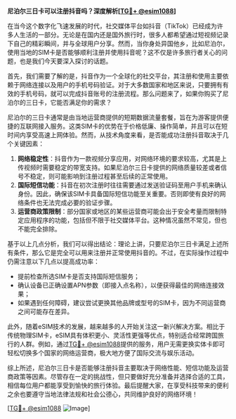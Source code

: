 **尼泊尔三日卡可以注册抖音吗？深度解析[[TG💪+ @esim1088](https://t.me/s/esim1088)]**

在当今这个数字化飞速发展的时代，社交媒体平台如抖音（TikTok）已经成为许多人生活的一部分。无论是在国内还是国外旅行时，很多人都希望通过短视频记录下自己的精彩瞬间，并与全球用户分享。然而，当你身处异国他乡，比如尼泊尔，使用当地的SIM卡是否能够顺利注册并使用抖音呢？这不仅是许多旅行者关心的问题，也是我们今天要深入探讨的话题。

首先，我们需要了解的是，抖音作为一个全球化的社交平台，其注册和使用主要依赖于网络连接以及用户的手机号码验证。对于大多数国家和地区来说，只要拥有有效的手机号码，就可以完成抖音账号的注册流程。那么问题来了，如果你购买了尼泊尔的三日卡，它能否满足你的需求？

尼泊尔的三日卡通常是由当地运营商提供的短期数据流量套餐，旨在为游客提供便捷的互联网接入服务。这类SIM卡的优势在于价格低廉、操作简单，并且可以在短时间内享受高速上网体验。然而，从技术角度来看，是否能成功注册抖音取决于几个关键因素：

1. **网络稳定性**：抖音作为一款视频分享应用，对网络环境的要求较高，尤其是上传视频时需要稳定的带宽支持。如果尼泊尔三日卡提供的网络质量较差或者信号不稳定，则可能影响到注册过程甚至后续的正常使用。
2. **国际短信功能**：抖音在初次注册时往往需要通过发送验证码至用户手机来确认身份。因此，确保该SIM卡具备国际短信功能至关重要。否则即使有良好的网络条件也无法完成必要的验证步骤。
3. **运营商政策限制**：部分国家或地区的某些运营商可能会出于安全考量而限制特定应用程序的功能，包括但不限于社交媒体平台。这种情况虽然不常见，但也不能完全排除。

基于以上几点分析，我们可以得出结论：理论上讲，只要尼泊尔三日卡满足上述所有条件，那么它是完全可以用来注册并正常使用抖音的。不过，在实际操作过程中仍需注意以下几点以提高成功率：

- 提前检查所选SIM卡是否支持国际短信服务；
- 确认设备已正确设置APN参数（即接入点名称），以便获得最佳的网络连接效果；
- 如果遇到任何障碍，建议尝试更换其他品牌或型号的SIM卡，因为不同运营商之间可能存在差异。

此外，随着eSIM技术的发展，越来越多的人开始关注这一新兴解决方案。相比于传统物理SIM卡，eSIM具有体积更小、灵活性更强等优点，特别适合经常跨国旅行的人群。例如，通过[TG💪+ @esim1088](https://t.me/s/esim1088)提供的服务，用户无需更换实体卡即可轻松切换多个国家的网络运营商，极大地方便了国际交流与娱乐活动。

综上所述，尼泊尔三日卡是否能够注册抖音主要取决于网络性能、短信功能及运营商政策等因素。尽管存在一定的挑战性，但只要做好充分准备并选择合适的工具，相信每位用户都能享受到愉快的旅行体验。最后提醒大家，在享受科技带来的便利之余也要遵守当地法律法规和社会公德心，共同维护良好的网络环境！

[[TG💪+ @esim1088](https://t.me/s/esim1088) ![Image](https://i.postimg.cc/4NQfJmqS/Snipaste-2025-05-13-00-14-12.png)]